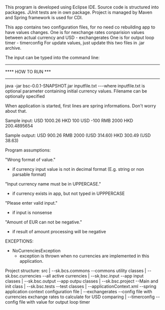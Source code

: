 This program is developed using Eclipse IDE. 
Source code is structured into packages. JUnit tests are in own package.
Project is managed by Maven and Spring framework is used for CDI.

This app contains two configuration files, for no need co rebuilding app to have values changes.
One is for nexchange rates conparision values between actual currency and USD - exchangerates
One is for output loop timer - timerconfig
For update values, just update this two files in .jar archive.

The input can be typed into the command line:

 *******************
 **** HOW TO RUN ***
 *******************
 java -jar bsc-0.0.1-SNAPSHOT.jar inputfile.txt
 ---where inputfile.txt is optional parameter containing initial currency values. Filename can be optionally specified
 
When application is started, first lines are spring informations. Don't worry about that.

Sample input:
USD 1000.26
HKD 100
USD -100
RMB 2000
HKD 200.4895654

Sample output:
USD 900.26
RMB 2000 (USD 314.60)
HKD 300.49 (USD 38.63)

Program assumptions:

"Wrong format of value."
 - if currency input value is not in decimal format (E.g. string or non parsable format)
 
"Input currency name must be in UPPERCASE."
 - if currency exists in app, but not typed in UPPPERCASE  
 
"Please enter valid input."
 - if input is nonsense
 
"Amount of EUR can not be negative."
 - if result of amount processing will be negative

 EXCEPTIONS:
 - NoCurrenciesException
   - exception is thrown when no currencies are implemented in this application.
 
 
Project structure:
src
 |
 --sk.bcs.commons --commons utility classes
 |
 --sk.bsc.currencies --all active currencies
 |
 --sk.bsc.input --app input classes
 |
 --sk.bsc.output --app outpu classes
 |
 --sk.bsc.project --Main and init class
 |
 --sk.bsc.tests --test classes
 |
 --applicationContext.xml --spring application context configuration file
 |
 --exchangerates --config file with currencies exchange rates to calculate for USD comparing
 |
 --timerconfig --config file with value for output loop timer
 
 
 
 
 
 

